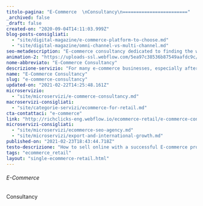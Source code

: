 ```yaml
---
titolo-pagina: "E-Commerce  \nConsultancy\n========================"
_archived: false
_draft: false
created-on: "2020-09-04T14:11:03.999Z"
blog-posts-consigliati:
  - "site/digital-magazine/e-commerce-platform-to-choose.md"
  - "site/digital-magazine/omni-channel-vs-multi-channel.md"
seo-metadescription: "E-commerce consultancy dedicated to finding the winning plan to grow your business and retail online, in the most concrete way. Find out more!"
animation-2: "https://uploads-ssl.webflow.com/5ea97c38536b87549aafdc9c/5ee1160cf9b8e4c1f9f22a3f_giallo.json"
nome-abbreviato: "E-Commerce Consultancy"
descrizione-servizio: "For many e-commerce businesses, especially after the first efforts of start-up, testing and online advertising strategies, the need arises to continue the growth path with a sustainable and scalable project. Without the support of an expert, it is often impossible to hold one's own against fierce competitors and, at the same time, keep advertising investments profitable.\n\nThe mistake that is often made by those involved in Digital Marketing for E-commerce platforms is to focus almost exclusively on a \"_performance_\" approach.\n\nThis creates a mismatch between the brand and the raw digital sales activity: the result is that the project stops growing and the results are hard to come by.\n\nOur consultants are well aware that a winning e-commerce strategy must be \"**shopper-centric**\", starting with brand and community building and **always putting the end user at the centre**.\n\nFor this reason, [our mission](/chi-siamo) is a proposal that is concretely oriented towards the concept of the future, which does not insist on a single path. On the contrary, it fully embraces the philosophy of \"**test and learn**\".\n\n### **The choice of the right e-commerce platform for your business.**\n\nOne aspect that should not be underestimated is the choice of e-commerce platform on which to build your site.\n\nMagento or Shopify? Prestashop or WooCommerce? Kooomo or custom site? The secret to choosing the right e-commerce platform is to ask yourself some useful questions to define your weaknesses, strengths and business objectives.\n\n### **How to structure the team for an e-commerce?**\n\nEven if you are in the situation where you want to structure an internal team to support your e-commerce we can help you. It is not always sustainable to hire one developer, one graphic designer, one copywriter, two data-entry people, one e-commerce manager, three interns and a couple of customer service representatives. Over the years, we have helped many customers choose their priorities according to their needs and investment possibilities.\n\n### **E-commerce: the RichClicks consultancy.**\n\nRichClicks adopts in most cases a multichannel strategy, given its nature as a Full-Service Digital Marketing Agency. Each step of the strategy is integrated with different web analytics tools, both proprietary and non-proprietary, to maximise the strategic process, also involving our technology partners. \n\n**Multichannel marketing** involves your typical user switching between different e-shops, marketplaces and physical shops, using various devices to proceed along the purchase funnel.\n\nIf you feel the need to talk about your e-commerce project, we are here to listen to you but above all to give you some advice, feel free to contact us now."
name: "E-Commerce Consultancy"
slug: "e-commerce-consultancy"
updated-on: "2021-02-22T14:25:48.161Z"
microservizio:
  - "site/microservizi/e-commerce-consultancy.md"
macroservizi-consigliati:
  - "site/categorie-servizi/ecommerce-for-retail.md"
cta-contattaci: "e-commerce"
link: "http://richclicks-eng.webflow.io/ecommerce-retail/e-commerce-consultancy"
microservizi-consigliati:
  - "site/microservizi/ecommerce-seo-agency.md"
  - "site/microservizi/export-and-international-growth.md"
published-on: "2021-02-23T18:43:44.718Z"
testo-descrizione: "How to sell online with a successful E-commerce project?"
tags: "ecommerce_retail"
layout: "single-ecommerce-retail.html"
---
```


###### E-Commerce  
Consultancy
